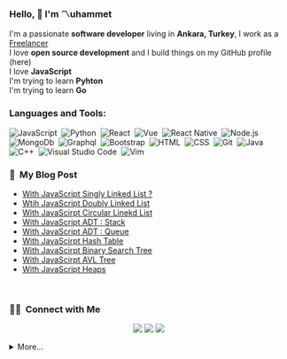 
### Hello, 👋 I'm **〽uhammet**

I'm a passionate **software developer** living in **Ankara, Turkey**, I work as a [Freelancer](https://www.linkedin.com/in/ckymn)<br/>
I love **open source development** and I build things on my GitHub profile (here)<br/>
I love **JavaScript**<br/>
I'm trying to learn **Pyhton**<br/>
I'm trying to learn **Go**<br/>



### Languages and Tools:

![JavaScript](https://img.shields.io/badge/-JavaScript-05122A?style=flat&logo=javascript)&nbsp;
![Python](https://img.shields.io/badge/-Python-05122A?style=flat&logo=python&logoColor=green)&nbsp;
![React](https://img.shields.io/badge/-React-05122A?style=flat&logo=react)&nbsp;
![Vue](https://img.shields.io/badge/-Vue-05122A?style=flat&logo=vue.js)&nbsp;
![React Native](https://img.shields.io/badge/-React%20Native-05122A?style=flat&logo=react)&nbsp;
![Node.js](https://img.shields.io/badge/-Node.js-05122A?style=flat&logo=node.js)&nbsp;
![MongoDb](https://img.shields.io/badge/-MongoDB-05122A?style=flat&logo=mongodb)&nbsp;
![Graphql](https://img.shields.io/badge/-Graphql-05122A?style=flat&logo=graphql&logoColor=663399)&nbsp;
![Bootstrap](https://img.shields.io/badge/-Bootstrap-05122A?style=flat&logo=bootstrap&logoColor=563D7C)&nbsp;
![HTML](https://img.shields.io/badge/-HTML-05122A?style=flat&logo=HTML5)&nbsp;
![CSS](https://img.shields.io/badge/-CSS-05122A?style=flat&logo=CSS3&logoColor=1572B6)&nbsp;
![Git](https://img.shields.io/badge/-Git-05122A?style=flat&logo=git)&nbsp;
![Java](https://img.shields.io/badge/-Java-05122A?style=flat&logo=Java&logoColor=FFA518)&nbsp;
![C++](https://img.shields.io/badge/-C++-05122A?style=flat&logo=C&logoColor=A8B9CC)&nbsp;
![Visual Studio Code](https://img.shields.io/badge/-Visual%20Studio%20Code-05122A?style=flat&logo=visual-studio-code&logoColor=007ACC)&nbsp;
![Vim](https://img.shields.io/badge/-vim-05122A?style=flat&logo=vim&logoColor=green)&nbsp;


### 🔖 &nbsp;My Blog Post
- [With JavaScript Singly Linked List ?](https://cokyamanmuhammet.medium.com/javascript-ile-linkedlist-1-ffc29607fd20)
- [Wtih JavaScript Doubly Linked List](https://cokyamanmuhammet.medium.com/javascript-ile-doubly-linkedlist-2-de7a070189e3)
- [With JavaScirpt Circular Linekd List](https://cokyamanmuhammet.medium.com/javascript-ile-circular-doubly-linkedlist-2-381199f45857)
- [With JavaScript ADT : Stack](https://cokyamanmuhammet.medium.com/abstract-data-types-stack-y%C4%B1%C4%9F%C4%B1n-669238076f4a)
- [With JavaScript ADT : Queue](https://cokyamanmuhammet.medium.com/abstractdatatypes-queue-kuyruk-e041ec7d6a90)
- [With JavaScirpt Hash Table](https://cokyamanmuhammet.medium.com/hash-table-karma-tablolar-f774a56b7342)
- [With JavaScirpt Binary Search Tree](https://cokyamanmuhammet.medium.com/javascript-ile-binary-search-tree-1-e36f83514e09)
- [With JavaScirpt AVL Tree](https://cokyamanmuhammet.medium.com/avl-a%C4%9Fa%C3%A7lar%C4%B1-44ad89133755) 
- [With JavaScript Heaps](https://cokyamanmuhammet.medium.com/heaps-y%C4%B1%C4%9F%C4%B1n-cde2cc4b895e)


<br/>


### 🤝🏻 &nbsp;Connect with Me

<p align="center">
<a href="https://twitter.com/ckymn"><img src="https://img.shields.io/badge/M_ckymn-1da1f2?style=flat&logo=Twitter&logoColor=white"/></a>
<a href="https://www.linkedin.com/in/ckymn/"><img src="https://img.shields.io/badge/ckymn-1da1f2?style=flat&logo=Linkedin&logoColor=white"/></a>
<a href="https://instagram.com/m_ckymn"><img src="https://img.shields.io/badge/m_ckymn-1da1f2?style=flat&logo=Instagram&logoColor=white"/></a>

</p>

<details>
  <summary>More...</summary>
  <img src="https://github-readme-stats.vercel.app/api?username=ckymn&show_icons=true&count_private=true&theme=dark" />
</details>


